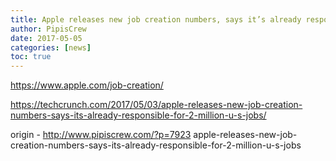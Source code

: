 ```yaml
---
title: Apple releases new job creation numbers, says it’s already responsible for 2 million U.S. jobs
author: PipisCrew
date: 2017-05-05
categories: [news]
toc: true
---
```


https://www.apple.com/job-creation/

https://techcrunch.com/2017/05/03/apple-releases-new-job-creation-numbers-says-its-already-responsible-for-2-million-u-s-jobs/

origin - http://www.pipiscrew.com/?p=7923 apple-releases-new-job-creation-numbers-says-its-already-responsible-for-2-million-u-s-jobs